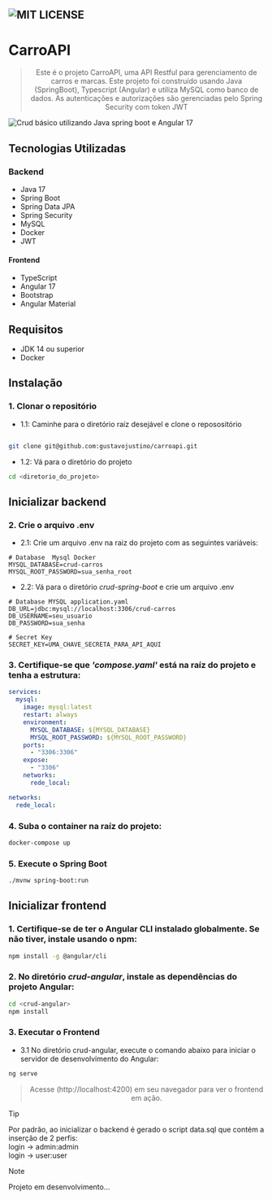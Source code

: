 ## ![MIT LICENSE](https://img.shields.io/github/license/gustavojustino/carroapi)
# CarroAPI 
> <p align="center">Este é o projeto CarroAPI, uma API Restful para gerenciamento de carros e marcas. Este projeto foi construído usando Java (SpringBoot), Typescript (Angular) e utiliza MySQL como banco de dados. As autenticações e autorizações são gerenciadas pelo Spring Security com token JWT</p>
![Crud básico utilizando Java spring boot e Angular 17](https://i.ibb.co/55dCbym/Captura-de-tela-2024-07-01-174327.png)

## Tecnologias Utilizadas
### Backend
- Java 17
- Spring Boot
- Spring Data JPA
- Spring Security
- MySQL
- Docker
- JWT

 #### Frontend
- TypeScript
- Angular 17
- Bootstrap
- Angular Material
  
## Requisitos

- JDK 14 ou superior
- Docker

## Instalação
### 1. Clonar o repositório
 - 1.1:  Caminhe para o diretório raíz desejável e clone o reposositório
```bash

git clone git@github.com:gustavojustino/carroapi.git

```

- 1.2: Vá para o diretório do projeto
```bash
cd <diretorio_do_projeto>
```

## Inicializar backend
### 2. Crie o arquivo .env
- 2.1: Crie um arquivo .env na raiz do projeto com as seguintes variáveis:
```env
# Database  Mysql Docker
MYSQL_DATABASE=crud-carros
MYSQL_ROOT_PASSWORD=sua_senha_root
```
- 2.2: Vá para o diretório _crud-spring-boot_ e crie um arquivo .env
```env
# Database MYSQL application.yaml
DB_URL=jdbc:mysql://localhost:3306/crud-carros
DB_USERNAME=seu_usuario
DB_PASSWORD=sua_senha

# Secret Key 
SECRET_KEY=UMA_CHAVE_SECRETA_PARA_API_AQUI

```

### 3. Certifique-se que _'compose.yaml'_ está na raíz do projeto e tenha a estrutura:
```yaml
services:
  mysql:
    image: mysql:latest
    restart: always
    environment:
      MYSQL_DATABASE: ${MYSQL_DATABASE}
      MYSQL_ROOT_PASSWORD: ${MYSQL_ROOT_PASSWORD}
    ports:
      - "3306:3306"
    expose:
      - "3306"
    networks:
      rede_local:

networks:
  rede_local:
```

### 4. Suba o container na raíz do projeto:
```bash
docker-compose up
```

### 5. Execute o Spring Boot
```bash
./mvnw spring-boot:run
```

## Inicializar frontend
### 1. Certifique-se de ter o Angular CLI instalado globalmente. Se não tiver, instale usando o npm:
```bash
npm install -g @angular/cli
```

### 2. No diretório _crud-angular_, instale as dependências do projeto Angular:
```bash
cd <crud-angular>
npm install
```

### 3. Executar o Frontend
- 3.1 No diretório crud-angular, execute o comando abaixo para iniciar o servidor de desenvolvimento do Angular:
```bash
ng serve
```

> <p align=center>Acesse (http://localhost:4200) em seu navegador para ver o frontend em ação.</p>

> [!TIP]
> Por padrão, ao inicializar o backend é gerado o script data.sql que contém a inserção de 2 perfis: <br>
> login -> admin:admin <br>
> login -> user:user


> [!NOTE]
> Projeto em desenvolvimento...
